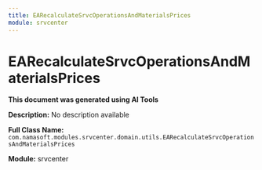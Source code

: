```yaml
---
title: EARecalculateSrvcOperationsAndMaterialsPrices
module: srvcenter
---
```



<div class='entity-flows'>

# EARecalculateSrvcOperationsAndMaterialsPrices

**This document was generated using AI Tools**

**Description:** No description available

**Full Class Name:** `com.namasoft.modules.srvcenter.domain.utils.EARecalculateSrvcOperationsAndMaterialsPrices`

**Module:** srvcenter


</div>

